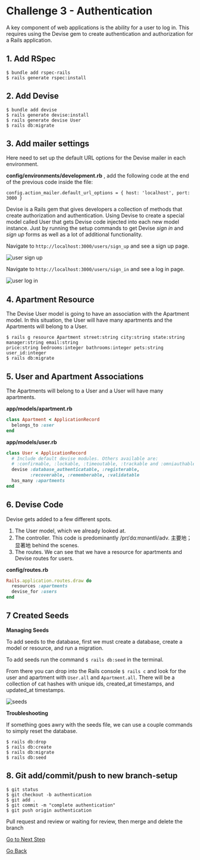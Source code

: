 # Challenge 3 - Authentication
A key component of web applications is the ability for a user to log in. This requires using the Devise gem to create authentication and authorization for a Rails application.
## 1. Add RSpec
```
$ bundle add rspec-rails
$ rails generate rspec:install
```
## 2. Add Devise
```
$ bundle add devise
$ rails generate devise:install
$ rails generate devise User
$ rails db:migrate
```
## 3. Add mailer settings

Here need to set up the default URL options for the Devise mailer in each environment. 

**config/environments/development.rb** , add the following code at the end of the previous code inside the file:
```
config.action_mailer.default_url_options = { host: 'localhost', port: 3000 }
```

Devise is a Rails gem that gives developers a collection of methods that create authorization and authentication. Using Devise to create a special model called User that gets Devise code injected into each new model instance. Just by running the setup commands to get Devise *sign in* and *sign up* forms as well as a lot of additional functionality.

Navigate to `http://localhost:3000/users/sign_up` and see a sign up page.

![user sign up](https://github.com/yanxu2021/ApartmentUs/blob/main/img/2.png)

Navigate to `http://localhost:3000/users/sign_in` and see a log in page.

![user log in](https://github.com/yanxu2021/ApartmentUs/blob/main/img/3.png)

## 4. Apartment Resource

The Devise User model is going to have an association with the Apartment model. In this situation, the User will have many apartments and the Apartments will belong to a User.
```
$ rails g resource Apartment street:string city:string state:string manager:string email:string 
price:string bedrooms:integer bathrooms:integer pets:string user_id:integer
$ rails db:migrate
```

## 5. User and Apartment Associations

The Apartments will belong to a User and a User will have many apartments.

**app/models/apartment.rb**
```ruby
class Apartment < ApplicationRecord
  belongs_to :user
end
```

**app/models/user.rb**
```ruby
class User < ApplicationRecord
  # Include default devise modules. Others available are:
  # :confirmable, :lockable, :timeoutable, :trackable and :omniauthable
  devise :database_authenticatable, :registerable,
         :recoverable, :rememberable, :validatable
  has_many :apartments
end
```

## 6. Devise Code

Devise gets added to a few different spots. 

1. The User model, which we already looked at. 
2. The controller. This code is predominantly /prɪˈdɑːmɪnəntli/adv. 主要地；显著地  behind the scenes. 
3. The routes. We can see that we have a resource for apartments and Devise routes for users.

**config/routes.rb**
```ruby
Rails.application.routes.draw do
  resources :apartments
  devise_for :users
end
```

## 7 Created Seeds

**Managing Seeds**

To add seeds to the database, first we must create a database, create a model or resource, and run a migration.

To add seeds run the command `$ rails db:seed` in the terminal.

From there you can drop into the Rails console `$ rails c` and look for the user and apartment with `User.all` and `Apartment.all`. There will be a collection of cat hashes with unique ids, created_at timestamps, and updated_at timestamps.

![seeds](https://github.com/yanxu2021/ApartmentUs/blob/main/img/seeds.png)

**Troubleshooting**

If something goes awry with the seeds file, we can use a couple commands to simply reset the database.

```
$ rails db:drop
$ rails db:create
$ rails db:migrate
$ rails db:seed
```

## 8. Git add/commit/push to new branch-setup
```
$ git status
$ git checkout -b authentication
$ git add .
$ git commit -m "complete authentication"
$ git push origin authentication
```
Pull request and review or waiting for review, then merge and delete the branch

[ Go to Next Step ](https://github.com/yanxu2021/ApartmentUs/blob/main/Challenge%204%20-%20Main%20UI.md)

[ Go Back ](https://github.com/yanxu2021/ApartmentUs/blob/main/README.md)

